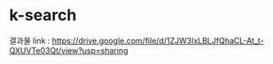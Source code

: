 # k-search

결과물 link : https://drive.google.com/file/d/1ZJW3IxLBLJfQhaCL-At_t-QXUVTe03Qt/view?usp=sharing

